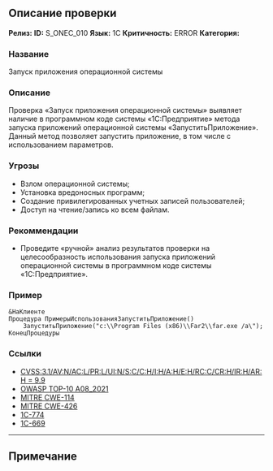 ## Описание проверки
**Релиз:**
**ID:** S_ONEC_010
**Язык:** 1С
**Критичность:** ERROR
**Категория:** 

### Название 
Запуск приложения операционной системы
### Описание 
Проверка «Запуск приложения операционной системы» выявляет наличие в программном коде системы «1С:Предприятие» метода запуска приложений операционной системы «ЗапуститьПриложение». Данный метод позволяет запустить приложение, в том числе с использованием параметров.

### Угрозы 
- Взлом операционной системы;
- Установка вредоносных программ;
- Создание привилегированных учетных записей пользователей;
- Доступ на чтение/запись ко всем файлам.
### Рекоммендации 
- Проведите «ручной» анализ результатов проверки на целесообразность использования запуска приложений операционной системы в программном коде системы «1С:Предприятие».
### Пример 
``` 
&НаКлиенте
Процедура ПримерыИспользованияЗапуститьПриложение()
	ЗапуститьПриложение("c:\\Program Files (x86)\\Far2\\far.exe /a\");
КонецПроцедуры
``` 
### Ссылки
- [CVSS:3.1/AV:N/AC:L/PR:L/UI:N/S:C/C:H/I:H/A:H/E:H/RC:C/CR:H/IR:H/AR:H = 9.9](https://www.first.org/cvss/calculator/3.1#CVSS:3.1/AV:N/AC:L/PR:L/UI:N/S:C/C:H/I:H/A:H/E:H/RC:C/CR:H/IR:H/AR:H)
- [OWASP TOP-10 A08_2021](https://owasp.org/Top10/A08_2021-Software_and_Data_Integrity_Failures/)
- [MITRE CWE-114](https://cwe.mitre.org/data/definitions/114.html)
- [MITRE CWE-426](https://cwe.mitre.org/data/definitions/426.html)
- [1C-774](https://its.1c.ru/db/v8std/content/774/hdoc)
- [1C-669](https://its.1c.ru/db/v8std/content/669/hdoc)

---
## Примечание
